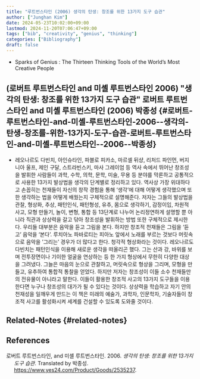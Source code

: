 ```yaml
---
title: "루트번스타인 (2006) 생각의 탄생: 창조를 위한 13가지 도구 습관"
author: ["Junghan Kim"]
date: 2024-05-23T10:02:00+09:00
lastmod: 2024-11-20T07:06:47+09:00
tags: ["bib", "creativity", "genius", "thinking"]
categories: ["Bibliography"]
draft: false
---
```


-   Sparks of Genius : The Thirteen Thinking Tools of the World’s Most Creative People


## (로버트 루트번스타인 and 미셸 루트번스타인 2006) "생각의 탄생: 창조를 위한 13가지 도구 습관" 로버트 루트번스타인 and 미셸 루트번스타인 (2006) 박종성 {#로버트-루트번스타인-and-미셸-루트번스타인-2006--생각의-탄생-창조를-위한-13가지-도구-습관-로버트-루트번스타인-and-미셸-루트번스타인--2006--박종성}

-   레오나르도 다빈치, 아인슈타인, 파블로 피카소, 마르셀 뒤샹, 리처드 파인먼, 버지니아 울프, 제인 구달, 스트라빈스키, 마사 그레이엄 등 역사 속에서 뛰어난 창조성을 발휘한 사람들이 과학, 수학, 의학, 문학, 미술, 무용 등 분야를 막론하고 공통적으로 사용한 13가지 발상법을 생각의 단계별로 정리하고 있다. 역사상 가장 위대하다고 손꼽히는 천재들이 자신의 창작 경험을 통해 ‘생각’에 대해 어떻게 생각했으며 또한 생각하는 법을 어떻게 배웠는지 구체적으로 설명해준다. 저자는 그들의 발상법을 관찰, 형상화, 추상, 패턴인식, 패턴형성, 유추, 몸으로 생각하기, 감정이입, 차원적 사고, 모형 만들기, 놀이, 변형, 통합 등 13단계로 나누어 논리정연하게 설명할 뿐 아니라 직관과 상상력을 갈고 닦아 창조성을 발휘하는 방법 또한 구체적으로 제시한다. 우리들 대부분은 음악을 듣고 그림을 본다. 하지만 창조적 천재들은 그림을 ‘듣고’ 음악을 ‘본다’. 루치아노 파바로티는 피아노 앞에서 노래를 부르는 것보다 머릿속으로 음악을 ’그리는’ 경우가 더 많다고 한다. 청각적 형상화라는 것이다. 레오나르도 다빈치는 패턴인식을 이용해 새로운 생각을 떠올리곤 했다. 그는 산과 강, 바위를 보며 전투장면이나 기이한 얼굴을 연상하는 등 한 가지 형상에서 무한히 다양한 대상을 그려냈다. 그늘은 마음의 눈으로 관찰하고, 머릿속으로 형상을 그리며, 모형을 만들고, 유추하여 통합적 통찰을 얻었다. 하지만 저자는 창조성이 이들 소수 천재들만의 전유물이 아니라고 말한다. 이들이 활용한 창조적 사고의 13가지 도구들을 이용한다면 누구나 창조성의 대가가 될 수 있다는 것이다. 상상력을 학습하고 자기 안의 천재성을 일깨우게 만드는 이 책은 미래의 예술가, 과학자, 인문학자, 기술자들이 창조적 사고를 활성화시켜 세계를 건설할 수 있도록 도와줄 것이다.


## Related-Notes {#related-notes}

## References

<style>.csl-entry{text-indent: -1.5em; margin-left: 1.5em;}</style><div class="csl-bib-body">
  <div class="csl-entry">로버트 루트번스타인, and 미셸 루트번스타인. 2006. <i>생각의 탄생: 창조를 위한 13가지 도구 습관</i>. Translated by 박종성. <a href="https://www.yes24.com/Product/Goods/2535237">https://www.yes24.com/Product/Goods/2535237</a>.</div>
</div>

